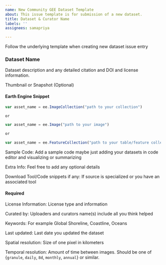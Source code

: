 ```yaml
---
name: New Community GEE Dataset Template
about: This issue template is for submission of a new dataset.
title: Dataset & Curator Name
labels: ''
assignees: samapriya

---
```


Follow the underlying template when creating new dataset issue entry

### Dataset Name
Dataset description and any detailed citation and DOI and license information.

Thumbnail or Snapshot (Optional)

#### Earth Engine Snippet
```js
var asset_name = ee.ImageCollection("path to your collection")

or

var asset_name = ee.Image("path to your image")

or

var asset_name = ee.FeatureCollection("path to your table/feature collection")
```

Sample Code: Add a sample code maybe just adding your datasets in code editor and visualizing or summarizing

Extra Info: Feel free to add any optional details 

Download Tool/Code snippets if any: If source is specialized or you have an associated tool

#### Required
License Information: License type and information

Curated by: Uploaders and curators name(s) include all you think helped

Keywords: For example Global Shoreline, Coastline, Oceans

Last updated: Last date you updated the dataset

Spatial resolution: Size of one pixel in kilometers

Temporal resolution: Amount of time between images. Should be one of {`granule`, `daily`, `8d`, `monthly`, `annual`} or similar. 


